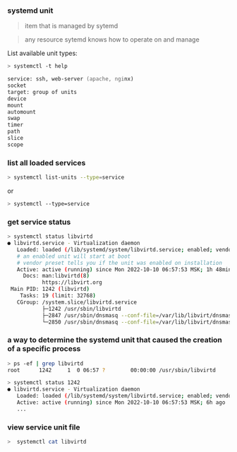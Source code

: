 
### systemd unit

> item that is managed by sytemd

> any resource sytemd knows how to operate on and manage

List available unit types:
```zsh
> systemctl -t help

service: ssh, web-server (apache, nginx)
socket
target: group of units
device
mount
automount
swap
timer
path
slice
scope
```

### list all loaded services

```zsh
> systemctl list-units --type=service
```
or

```zsh
> systemctl --type=service
```

### get service status
```bash
> systemctl status libvirtd 
● libvirtd.service - Virtualization daemon
   Loaded: loaded (/lib/systemd/system/libvirtd.service; enabled; vendor preset: enabled)
   # an enabled unit will start at boot
   # vendor preset tells you if the unit was enabled on installation
   Active: active (running) since Mon 2022-10-10 06:57:53 MSK; 1h 48min ago
     Docs: man:libvirtd(8)
           https://libvirt.org
 Main PID: 1242 (libvirtd)
    Tasks: 19 (limit: 32768)
   CGroup: /system.slice/libvirtd.service
           ├─1242 /usr/sbin/libvirtd
           ├─2847 /usr/sbin/dnsmasq --conf-file=/var/lib/libvirt/dnsmasq/default.conf --leasefile-ro --dhcp-script=/usr/lib/libvirt/libvirt_l
           └─2850 /usr/sbin/dnsmasq --conf-file=/var/lib/libvirt/dnsmasq/default.conf --leasefile-ro --dhcp-script=/usr/lib/libvirt/libvirt_l
```

### a way to determine the systemd unit that caused the creation of a specific process

```bash
> ps -ef | grep libvirtd
root      1242     1  0 06:57 ?        00:00:00 /usr/sbin/libvirtd

> systemctl status 1242
● libvirtd.service - Virtualization daemon
   Loaded: loaded (/lib/systemd/system/libvirtd.service; enabled; vendor preset: enabled)
   Active: active (running) since Mon 2022-10-10 06:57:53 MSK; 6h ago
   ...
```


### view service unit file

```zsh
>  systemctl cat libvirtd
```

```
```